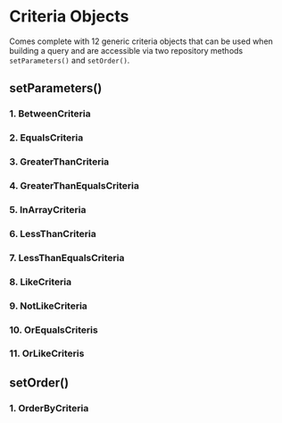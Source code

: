 # Criteria Objects

Comes complete with 12 generic criteria objects that can be used when building a query and are accessible via two repository methods `setParameters()` and `setOrder()`.

## setParameters()

### 1. BetweenCriteria

### 2. EqualsCriteria

### 3. GreaterThanCriteria

### 4. GreaterThanEqualsCriteria

### 5. InArrayCriteria

### 6. LessThanCriteria

### 7. LessThanEqualsCriteria

### 8. LikeCriteria

### 9. NotLikeCriteria

### 10. OrEqualsCriteris

### 11. OrLikeCriteris

## setOrder()

### 1. OrderByCriteria


